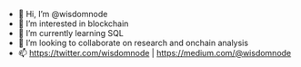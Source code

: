 - 👋 Hi, I’m @wisdomnode
- 👀 I’m interested in blockchain
- 🌱 I’m currently learning SQL
- 💞️ I’m looking to collaborate on research and onchain analysis
- 📫 https://twitter.com/wisdomnode | https://medium.com/@wisdomnode 
